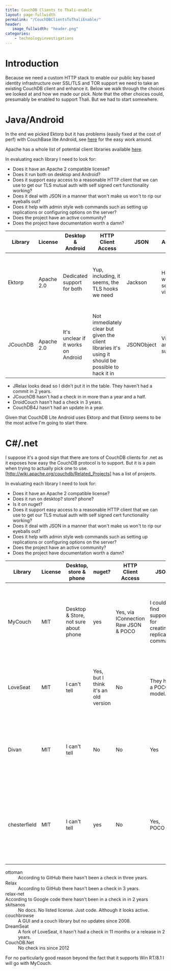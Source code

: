 ```yaml
---
title: CouchDB Clients to Thali-enable
layout: page-fullwidth
permalink: "/CouchDBClientsToThaliEnable/"
header:
   image_fullwidth: "header.png"
categories:
    - technologyinvestigations
---
```


# Introduction

Because we need a custom HTTP stack to enable our public key based identity infrastructure over SSL/TLS and TOR support we need to take an existing CouchDB client and enhance it. Below we walk through the choices we looked at and how we made our pick. Note that the other choices could, presumably be enabled to support Thali. But we had to start somewhere.

# Java/Android

In the end we picked Ektorp but it has problems (easily fixed at the cost of perf) with CouchBase lite Android, see [here](https://groups.google.com/forum/#!topic/mobile-couchbase/ht0kAw2QFpc) for the easy work around.

Apache has a whole list of potential client libraries available [here](http://wiki.apache.org/couchdb/Getting_started_with_Java).

In evaluating each library I need to look for:

* Does it have an Apache 2 compatible license?
* Does it run both on desktop and Android?
* Does it support easy access to a reasonable HTTP client that we can use to get our TLS mutual auth with self signed cert functionality working?
* Does it deal with JSON in a manner that won't make us won't to rip our eyeballs out?
* Does it help with admin style web commands such as setting up replications or configuring options on the server?
* Does the project have an active community?
* Does the project have documentation worth a damn?


Library | License | Desktop & Android | HTTP Client Access | JSON | Admin | Community | Docs
--- | --- | --- | --- | --- | --- | --- | ---
Ektorp | Apache 2.0 | Dedicated support for both | Yup, including, it seems, the TLS hooks we need | Jackson | Help with setting views | Their mailing list looks pretty dead but their commit rate is low but reasonably consistent | Yes!
JCouchDB | Apache 2.0 | It's unclear if it works on Android | Not immediately clear but given the client libraries it's using it should be possible to hack it in | JSONObject | Views and such | The forum has light traffic and they seem to do a major release once a year | Yes!

* JRelax looks dead so I didn't put it in the table. They haven't had a commit in 2 years.
* JCouchDB hasn't had a check in in more than a year and a half.
* DroidCouch hasn't had a check in 3 years.
* CouchDB4J hasn't had an update in a year.

Given that CouchDB Lite Android uses Ektorp and that Ektorp seems to be the most active I'm going to start there.

# C#/.net

I suppose it's a good sign that there are tons of CouchDB clients for .net as it exposes how easy the CouchDB protocol is to support. But it is a pain when trying to actually pick one to use. [http://wiki.apache.org/couchdb/Related_Projects] has a list of projects.

In evaluating each library I need to look for:

* Does it have an Apache 2 compatible license?
* Does it run on desktop? store? phone?
* Is it on nuget?
* Does it support easy access to a reasonable HTTP client that we can use to get our TLS mutual auth with self signed cert functionality working?
* Does it deal with JSON in a manner that won't make us won't to rip our eyeballs out?
* Does it help with admin style web commands such as setting up replications or configuring options on the server?
* Does the project have an active community?
* Does the project have documentation worth a damn?

Library | License | Desktop, store & phone | nuget? | HTTP Client Access | JSON | Admin | Community | Docs | Notes
--- | --- | --- | --- | --- | --- | --- | --- | --- | ---
MyCouch | MIT | Desktop & Store, not sure about phone | yes | Yes, via IConnection  Raw JSON & POCO | I couldn't find support for creating a replication command | I can't find any sign of a real community but there are regular updates. | They exist but are rather brief. | Their claim to fame seems to be that they are completely asynchronous but use .NET's asynch support to make that not suck.
LoveSeat | MIT | I can't tell | Yes, but I think it's an old version | No | They have a POCO model.| Yes | Not really, last check in was 3 months ago, last release was 2 years ago! | Yes | This is synchronous and simpler than say MyCouch.
Divan | MIT | I can't tell | No | No | Yes | Lots of the usual but no replication | Mailing list link doesn't work and no check ins for 6 months | None | Looks dead although I was under the (mistaken?) impression that a lot of people like it and it does have sample code
chesterfield | MIT | I can't tell | yes | No | Yes, POCO | Yes | No | No | This is a fork of both LoveSeat and DreamSeat. No check ins/releases for 9 months. They also have dependencies on a ton of DLLs.

<dl>
<dt>ottoman</dt>
<dd>According to GitHub there hasn't been a check in three years.<dd>

<dt>Relax</dt>
<dd>According to GitHub there hasn't been a check in 3 years.</dd>

<dt>relax-net</dt>
<ddt>According to Google code there hasn't been in a check in in 2 years</dd>

<dt>skitsanos</dt>
<dd>No docs. No listed license. Just code. Although it looks active.<dd>

<dt>couchbrowse</dt>
<dd>A GUI and a couch library but no updates since 2008.</dd>

<dt>DreamSeat</dt>
<dd>A fork of LoveSeat, it hasn't had a check in 11 months or a release in 2 years.</dd>

<dt>CouchDB.Net</dt>
<dd>No check ins since 2012</dd>

</dl>

For no particularly good reason beyond the fact that it supports Win RT/8.1 I will go with MyCouch.
